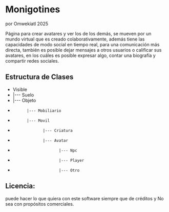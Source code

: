 # Monigotines

por Omwekiatl 2025

Página para crear avatares y ver los de los demás, se mueven por un mundo virtual que es creado colaborativamente, además tiene las capacidades de modo social en tiempo real, para una comunicación más directa, también es posible dejar mensajes a otros usuarios o calificar sus avatares, en los cuáles es posible expresar algo, contar una biografía y compartir redes sociales.

## Estructura de Clases

* Visible
*    |--- Suelo
*    |--- Objeto
*           |--- Mobiliario
*           |--- Movil
*                  |--- Criatura
*                  |--- Avatar
*                         |--- Npc
*                         |--- Player
*                         |--- Otro

## Licencia:

puede hacer lo que quiera con este software siempre que de créditos y No sea con propósitos comerciales.
